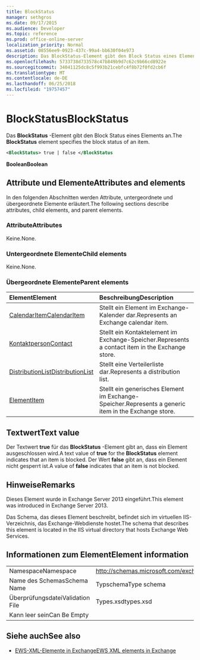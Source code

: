 ```yaml
---
title: BlockStatus
manager: sethgros
ms.date: 09/17/2015
ms.audience: Developer
ms.topic: reference
ms.prod: office-online-server
localization_priority: Normal
ms.assetid: 08556ee9-0923-437c-99a4-bb630f04e973
description: Das BlockStatus-Element gibt den Block Status eines Elements an.
ms.openlocfilehash: 5733738d733578c47b849b9d7c62c9b66cd8922e
ms.sourcegitcommit: 34041125dc8c5f993b21cebfc4f8b72f0fd2cb6f
ms.translationtype: MT
ms.contentlocale: de-DE
ms.lasthandoff: 06/25/2018
ms.locfileid: "19757457"
---
```

# <a name="blockstatus"></a><span data-ttu-id="2a218-103">BlockStatus</span><span class="sxs-lookup"><span data-stu-id="2a218-103">BlockStatus</span></span>

<span data-ttu-id="2a218-104">Das **BlockStatus** -Element gibt den Block Status eines Elements an.</span><span class="sxs-lookup"><span data-stu-id="2a218-104">The **BlockStatus** element specifies the block status of an item.</span></span> 
  
```XML
<BlockStatus> true | false </BlockStatus
```

 <span data-ttu-id="2a218-105">**Boolean**</span><span class="sxs-lookup"><span data-stu-id="2a218-105">**Boolean**</span></span>
## <a name="attributes-and-elements"></a><span data-ttu-id="2a218-106">Attribute und Elemente</span><span class="sxs-lookup"><span data-stu-id="2a218-106">Attributes and elements</span></span>

<span data-ttu-id="2a218-107">In den folgenden Abschnitten werden Attribute, untergeordnete und übergeordnete Elemente erläutert.</span><span class="sxs-lookup"><span data-stu-id="2a218-107">The following sections describe attributes, child elements, and parent elements.</span></span>
  
### <a name="attributes"></a><span data-ttu-id="2a218-108">Attribute</span><span class="sxs-lookup"><span data-stu-id="2a218-108">Attributes</span></span>

<span data-ttu-id="2a218-109">Keine.</span><span class="sxs-lookup"><span data-stu-id="2a218-109">None.</span></span>
  
### <a name="child-elements"></a><span data-ttu-id="2a218-110">Untergeordnete Elemente</span><span class="sxs-lookup"><span data-stu-id="2a218-110">Child elements</span></span>

<span data-ttu-id="2a218-111">Keine.</span><span class="sxs-lookup"><span data-stu-id="2a218-111">None.</span></span>
  
### <a name="parent-elements"></a><span data-ttu-id="2a218-112">Übergeordnete Elemente</span><span class="sxs-lookup"><span data-stu-id="2a218-112">Parent elements</span></span>

|<span data-ttu-id="2a218-113">**Element**</span><span class="sxs-lookup"><span data-stu-id="2a218-113">**Element**</span></span>|<span data-ttu-id="2a218-114">**Beschreibung**</span><span class="sxs-lookup"><span data-stu-id="2a218-114">**Description**</span></span>|
|:-----|:-----|
|[<span data-ttu-id="2a218-115">CalendarItem</span><span class="sxs-lookup"><span data-stu-id="2a218-115">CalendarItem</span></span>](calendaritem.md) <br/> |<span data-ttu-id="2a218-116">Stellt ein Element im Exchange-Kalender dar.</span><span class="sxs-lookup"><span data-stu-id="2a218-116">Represents an Exchange calendar item.</span></span>  <br/> |
|[<span data-ttu-id="2a218-117">Kontaktperson</span><span class="sxs-lookup"><span data-stu-id="2a218-117">Contact</span></span>](contact.md) <br/> |<span data-ttu-id="2a218-118">Stellt ein Kontaktelement im Exchange-Speicher.</span><span class="sxs-lookup"><span data-stu-id="2a218-118">Represents a contact item in the Exchange store.</span></span>  <br/> |
|[<span data-ttu-id="2a218-119">DistributionList</span><span class="sxs-lookup"><span data-stu-id="2a218-119">DistributionList</span></span>](distributionlist.md) <br/> |<span data-ttu-id="2a218-120">Stellt eine Verteilerliste dar.</span><span class="sxs-lookup"><span data-stu-id="2a218-120">Represents a distribution list.</span></span>  <br/> |
|[<span data-ttu-id="2a218-121">Element</span><span class="sxs-lookup"><span data-stu-id="2a218-121">Item</span></span>](item.md) <br/> |<span data-ttu-id="2a218-122">Stellt ein generisches Element im Exchange-Speicher.</span><span class="sxs-lookup"><span data-stu-id="2a218-122">Represents a generic item in the Exchange store.</span></span>  <br/> |
   
## <a name="text-value"></a><span data-ttu-id="2a218-123">Textwert</span><span class="sxs-lookup"><span data-stu-id="2a218-123">Text value</span></span>

<span data-ttu-id="2a218-124">Der Textwert **true** für das **BlockStatus** -Element gibt an, dass ein Element ausgeschlossen wird.</span><span class="sxs-lookup"><span data-stu-id="2a218-124">A text value of **true** for the **BlockStatus** element indicates that an item is blocked.</span></span> <span data-ttu-id="2a218-125">Der Wert **false** gibt an, dass ein Element nicht gesperrt ist.</span><span class="sxs-lookup"><span data-stu-id="2a218-125">A value of **false** indicates that an item is not blocked.</span></span> 
  
## <a name="remarks"></a><span data-ttu-id="2a218-126">Hinweise</span><span class="sxs-lookup"><span data-stu-id="2a218-126">Remarks</span></span>

<span data-ttu-id="2a218-127">Dieses Element wurde in Exchange Server 2013 eingeführt.</span><span class="sxs-lookup"><span data-stu-id="2a218-127">This element was introduced in Exchange Server 2013.</span></span>
  
<span data-ttu-id="2a218-128">Das Schema, das dieses Element beschreibt, befindet sich im virtuellen IIS-Verzeichnis, das Exchange-Webdienste hostet.</span><span class="sxs-lookup"><span data-stu-id="2a218-128">The schema that describes this element is located in the IIS virtual directory that hosts Exchange Web Services.</span></span>
  
## <a name="element-information"></a><span data-ttu-id="2a218-129">Informationen zum Element</span><span class="sxs-lookup"><span data-stu-id="2a218-129">Element information</span></span>

|||
|:-----|:-----|
|<span data-ttu-id="2a218-130">Namespace</span><span class="sxs-lookup"><span data-stu-id="2a218-130">Namespace</span></span>  <br/> |http://schemas.microsoft.com/exchange/services/2006/types  <br/> |
|<span data-ttu-id="2a218-131">Name des Schemas</span><span class="sxs-lookup"><span data-stu-id="2a218-131">Schema Name</span></span>  <br/> |<span data-ttu-id="2a218-132">Typschema</span><span class="sxs-lookup"><span data-stu-id="2a218-132">Type schema</span></span>  <br/> |
|<span data-ttu-id="2a218-133">Überprüfungsdatei</span><span class="sxs-lookup"><span data-stu-id="2a218-133">Validation File</span></span>  <br/> |<span data-ttu-id="2a218-134">Types.xsd</span><span class="sxs-lookup"><span data-stu-id="2a218-134">types.xsd</span></span>  <br/> |
|<span data-ttu-id="2a218-135">Kann leer sein</span><span class="sxs-lookup"><span data-stu-id="2a218-135">Can Be Empty</span></span>  <br/> ||
   
## <a name="see-also"></a><span data-ttu-id="2a218-136">Siehe auch</span><span class="sxs-lookup"><span data-stu-id="2a218-136">See also</span></span>



- [<span data-ttu-id="2a218-137">EWS-XML-Elemente in Exchange</span><span class="sxs-lookup"><span data-stu-id="2a218-137">EWS XML elements in Exchange</span></span>](ews-xml-elements-in-exchange.md)

